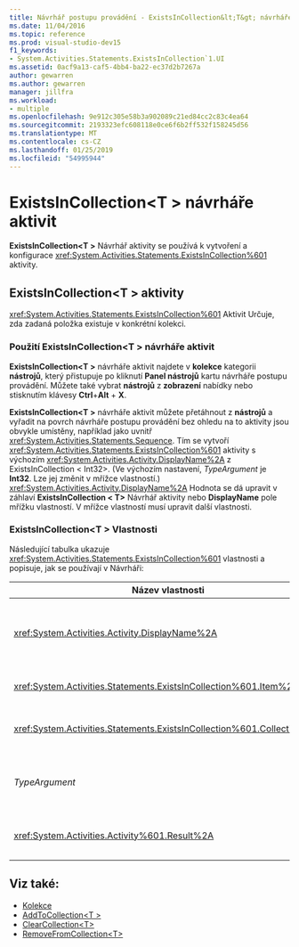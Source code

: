 ```yaml
---
title: Návrhář postupu provádění - ExistsInCollection&lt;T&gt; návrháře aktivit
ms.date: 11/04/2016
ms.topic: reference
ms.prod: visual-studio-dev15
f1_keywords:
- System.Activities.Statements.ExistsInCollection`1.UI
ms.assetid: 0acf9a13-caf5-4bb4-ba22-ec37d2b7267a
author: gewarren
ms.author: gewarren
manager: jillfra
ms.workload:
- multiple
ms.openlocfilehash: 9e912c305e58b3a902089c21ed84cc2c83c4ea64
ms.sourcegitcommit: 2193323efc608118e0ce6f6b2ff532f158245d56
ms.translationtype: MT
ms.contentlocale: cs-CZ
ms.lasthandoff: 01/25/2019
ms.locfileid: "54995944"
---
```

# <a name="existsincollectiont-activity-designer"></a>ExistsInCollection\<T > návrháře aktivit

**ExistsInCollection\<T >** Návrhář aktivity se používá k vytvoření a konfigurace <xref:System.Activities.Statements.ExistsInCollection%601> aktivity.

## <a name="the-existsincollectiont-activity"></a>ExistsInCollection\<T > aktivity

<xref:System.Activities.Statements.ExistsInCollection%601> Aktivit Určuje, zda zadaná položka existuje v konkrétní kolekci.

### <a name="using-the-existsincollectiont-activity-designer"></a>Použití ExistsInCollection\<T > návrháře aktivit

**ExistsInCollection\<T >** návrháře aktivit najdete v **kolekce** kategorii **nástrojů**, který přistupuje po kliknutí  **Panel nástrojů** kartu návrháře postupu provádění. Můžete také vybrat **nástrojů** z **zobrazení** nabídky nebo stisknutím klávesy **Ctrl**+**Alt** + **X**.

**ExistsInCollection\<T >** návrháře aktivit můžete přetáhnout z **nástrojů** a vyřadit na povrch návrháře postupu provádění bez ohledu na to aktivity jsou obvykle umístěny, například jako uvnitř <xref:System.Activities.Statements.Sequence>. Tím se vytvoří <xref:System.Activities.Statements.ExistsInCollection%601> aktivity s výchozím <xref:System.Activities.Activity.DisplayName%2A> z ExistsInCollection < Int32\>. (Ve výchozím nastavení, *TypeArgument* je **Int32**. Lze jej změnit v mřížce vlastností.)  <xref:System.Activities.Activity.DisplayName%2A> Hodnota se dá upravit v záhlaví **ExistsInCollection < T\>**  Návrhář aktivity nebo **DisplayName** pole mřížku vlastností. V mřížce vlastností musí upravit další vlastnosti.

### <a name="the-existsincollectiont-properties"></a>ExistsInCollection\<T > Vlastnosti

Následující tabulka ukazuje <xref:System.Activities.Statements.ExistsInCollection%601> vlastnosti a popisuje, jak se používají v Návrháři:

|Název vlastnosti|Požadováno|Použití|
|-|--------------|-|
|<xref:System.Activities.Activity.DisplayName%2A>|False|Popisný název <xref:System.Activities.Statements.ExistsInCollection%601> aktivity. Výchozí hodnota je ExistsInCollection < Int32\>. I když <xref:System.Activities.Activity.DisplayName%2A> hodnota není bezpodmínečně nutné, je osvědčeným postupem je použití jednoho.|
|<xref:System.Activities.Statements.ExistsInCollection%601.Item%2A>|Pravda|Položky v kolekci\<T >. Tato položka je typu *T*, která je typu *TypeArgument*. Chcete-li určit položku, zadejte výraz jazyka Visual Basic v mřížce vlastností.|
|<xref:System.Activities.Statements.ExistsInCollection%601.Collection%2A>|Pravda|Kolekce, ve které chcete zkontrolovat, jestli položka existuje. Tato kolekce je typu **rozhraní ICollection < TypeArgument\>.** Chcete-li určit kolekci, zadejte výraz jazyka Visual Basic v mřížce vlastností.|
|*TypeArgument*|Pravda|Typ položky obsažené v T <xref:System.Collections.Generic.ICollection%601>. Ve výchozím nastavení to *TypeArgument* je typ nastaven na **Int32**. Chcete-li změnit typ, změňte hodnotu *TypeArgument* v poli se seznamem v mřížce vlastností.|
|<xref:System.Activities.Activity%601.Result%2A>|False|Hodnota, která označuje, zda zadaná položka existuje v kolekci. K určení proměnné vytvoření vazby mezi výsledkem, zadejte proměnnou jazyka Visual Basic v mřížce vlastností.|

## <a name="see-also"></a>Viz také:

- [Kolekce](../workflow-designer/collection-activity-designers.md)
- [AddToCollection\<T >](../workflow-designer/addtocollection-t-activity-designer.md)
- [ClearCollection\<T>](../workflow-designer/clearcollection-t-activity-designer.md)
- [RemoveFromCollection\<T>](../workflow-designer/removefromcollection-t-activity-designer.md)